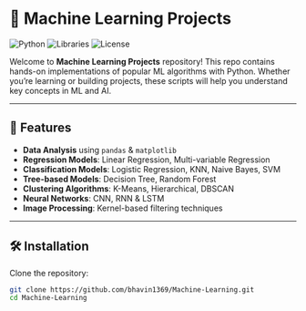 # 🚀 Machine Learning Projects

![Python](https://img.shields.io/badge/Python-3.10-blue?logo=python&logoColor=white)
![Libraries](https://img.shields.io/badge/NumPy%20|%20Pandas%20|%20Matplotlib%20|%20Scikit--Learn-lightgrey)
![License](https://img.shields.io/badge/License-MIT-green)

Welcome to **Machine Learning Projects** repository! This repo contains hands-on implementations of popular ML algorithms with Python. Whether you’re learning or building projects, these scripts will help you understand key concepts in ML and AI.

---

## 🌟 Features

- **Data Analysis** using `pandas` & `matplotlib`
- **Regression Models**: Linear Regression, Multi-variable Regression
- **Classification Models**: Logistic Regression, KNN, Naive Bayes, SVM
- **Tree-based Models**: Decision Tree, Random Forest
- **Clustering Algorithms**: K-Means, Hierarchical, DBSCAN
- **Neural Networks**: CNN, RNN & LSTM
- **Image Processing**: Kernel-based filtering techniques

---

## 🛠 Installation

Clone the repository:

```bash
git clone https://github.com/bhavin1369/Machine-Learning.git
cd Machine-Learning

